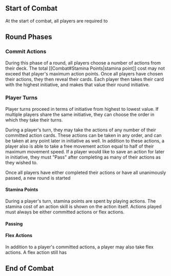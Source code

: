 ## Start of Combat
At the start of combat, all players are required to

## Round Phases

### Commit Actions
During this phase of a round, all players choose a number of actions from their deck. The total [[Combat#Stamina Points|stamina point]] cost may not exceed that player's maximum action points. Once all players have chosen their actions, they then reveal their cards. Each player then takes their card  with the highest initiative, and makes that value their round initiative.

### Player Turns
Player turns proceed in terms of initiative from highest to lowest value. If multiple players share the same initiative, they can choose the order in which they take their turns.

During a player's turn, they may take the actions of any number of their committed action cards. These actions can be taken in any order, and can be taken at any point later in initiative as well. In addition to these actions, a player also is able to take a free movement action equal to half of their maximum movement speed. If a player would like to save an action for later in initiative, they must "Pass" after completing as many of their actions as they wished to.

Once all players have either completed their actions or have all unanimously passed, a new round is started

#### Stamina Points
During a player's turn, stamina points are spent by playing actions. The stamina cost of an action skill is shown on the action itself. Actions played must always be either committed actions or flex actions.

#### Passing

#### Flex Actions
In addition to a player's committed actions, a player may also take flex actions. A flex action still has

## End of Combat

